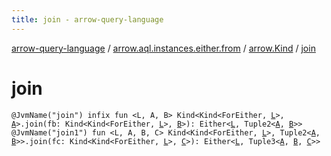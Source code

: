 ```yaml
---
title: join - arrow-query-language
---
```


[arrow-query-language](../../index.html) / [arrow.aql.instances.either.from](../index.html) / [arrow.Kind](index.html) / [join](./join.html)

# join

`@JvmName("join") infix fun <L, A, B> Kind<Kind<ForEither, `[`L`](join.html#L)`>, `[`A`](join.html#A)`>.join(fb: Kind<Kind<ForEither, `[`L`](join.html#L)`>, `[`B`](join.html#B)`>): Either<`[`L`](join.html#L)`, Tuple2<`[`A`](join.html#A)`, `[`B`](join.html#B)`>>`
`@JvmName("join1") fun <L, A, B, C> Kind<Kind<ForEither, `[`L`](join.html#L)`>, Tuple2<`[`A`](join.html#A)`, `[`B`](join.html#B)`>>.join(fc: Kind<Kind<ForEither, `[`L`](join.html#L)`>, `[`C`](join.html#C)`>): Either<`[`L`](join.html#L)`, Tuple3<`[`A`](join.html#A)`, `[`B`](join.html#B)`, `[`C`](join.html#C)`>>`
